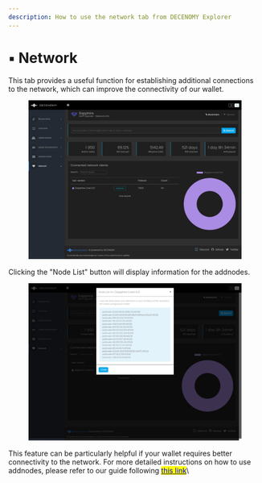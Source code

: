 ```yaml
---
description: How to use the network tab from DECENOMY Explorer
---
```


# ▪ Network

This tab provides a useful function for establishing additional connections to the network, which can improve the connectivity of our wallet.

<figure><img src="../../.gitbook/assets/Explorer network detail.jpg" alt=""><figcaption></figcaption></figure>

Clicking the "Node List" button will display information for the addnodes.

<figure><img src="../../.gitbook/assets/Explorer network detail_addnodes.jpg" alt=""><figcaption></figcaption></figure>

This feature can be particularly helpful if your wallet requires better connectivity to the network. For more detailed instructions on how to use addnodes, please refer to our guide following [<mark style="color:blue;">this link</mark>](../wallet/how-to-add-addnodes.md)\
